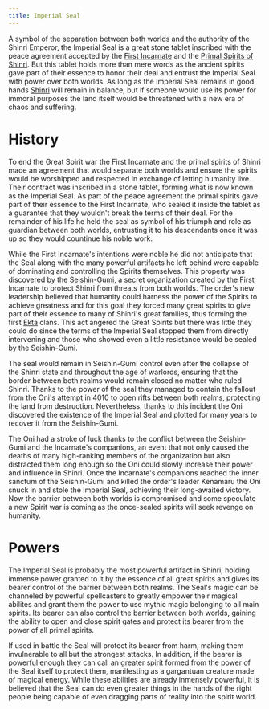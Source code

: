 ```yaml
---
title: Imperial Seal
---
```


A symbol of the separation between both worlds and the authority of the Shinri Emperor, the Imperial Seal is a great stone tablet inscribed with the peace agreement accepted by the [First Incarnate](https://raldamain.com/en/characters/age%20of%20succesion/firstincarnate.html) and the [Primal Spirits of Shinri](https://raldamain.com/en/creatures/superior%20beings/primal%20spirits/shinri/). But this tablet holds more than mere words as the ancient spirits gave part of their essence to honor their deal and entrust the Imperial Seal with power over both worlds. As long as the Imperial Seal remains in good hands [Shinri](https://raldamain.com/en/locations/natural/shinri%20region.html) will remain in balance, but if someone would use its power for immoral purposes the land itself would be threatened with a new era of chaos and suffering.

# History

To end the Great Spirit war the First Incarnate and the primal spirits of Shinri made an agreement that would separate both worlds and ensure the spirits would be worshipped and respected in exchange of letting humanity live. Their contract was inscribed in a stone tablet, forming what is now known as the Imperial Seal. As part of the peace agreement the primal spirits gave part of their essence to the First Incarnate, who sealed it inside the tablet as a guarantee that they wouldn't break the terms of their deal. For the remainder of his life he held the seal as symbol of his triumph and role as guardian between both worlds, entrusting it to his descendants once it was up so they would countinue his noble work.

While the First Incarnate's intentions were noble he did not anticipate that the Seal along with the many powerful artifacts he left behind were capable of dominating and controlling the Spirits themselves. This property was discovered by the [Seishin-Gumi](https://raldamain.com/en/ideas/factions/seishingumi.html), a secret organization created by the First Incarnate to protect Shinri from threats from both worlds. The order's new leadership believed that humanity could harness the power of the Spirits to achieve greatness and for this goal they forced many great spirits to give part of their essence to many of Shinri's great families, thus forming the first [Ekta](https://raldamain.com/en/magic/bloodlines/ekta.html) clans. This act angered the Great Spirits but there was little they could do since the terms of the Imperial Seal stopped them from directly intervening and those who showed even a little resistance would be sealed by the Seishin-Gumi.

The seal would remain in Seishin-Gumi control even after the collapse of the Shinri state and throughout the age of warlords, ensuring that the border between both realms would remain closed no matter who ruled Shinri. Thanks to the power of the seal they managed to contain the fallout from the Oni's attempt in 4010 to open rifts between both realms, protecting the land from destruction. Nevertheless, thanks to this incident the Oni discovered the existence of the Imperial Seal and plotted for many years to recover it from the Seishin-Gumi. 

The Oni had a stroke of luck thanks to the conflict between the Seishin-Gumi and the Incarnate's companions, an event that not only caused the deaths of many high-ranking members of the organization but also distracted them long enough so the Oni could slowly increase their power and influence in Shinri. Once the Incarnate's companions reached the inner sanctum of the Seishin-Gumi and killed the order's leader Kenamaru the Oni snuck in and stole the Imperial Seal, achieving their long-awaited victory. Now the barrier between both worlds is compromised and some speculate a new Spirit war is coming as the once-sealed spirits will seek revenge on humanity.



# Powers

The Imperial Seal is probably the most powerful artifact in Shinri, holding immense power granted to it by the essence of all great spirits and gives its bearer control of the barrier between both realms. The Seal's magic can be channeled by powerful spellcasters to greatly empower their magical abilites and grant them the power to use mythic magic belonging to all main spirits. Its bearer can also control the barrier between both worlds, gaining the ability to open and close spirit gates and protect its bearer from the power of all primal spirits.

If used in battle the Seal will protect its bearer from harm, making them invulnerable to all but the strongest attacks. In addition, if the bearer is powerful enough they can call an greater spirit formed from the power of the Seal itself to protect them, manifesting as a gargantuan creature made of magical energy. While these abilities are already inmensely powerful, it is believed that the Seal can do even greater things in the hands of the right people being capable of even dragging parts of reality into the spirit world.
